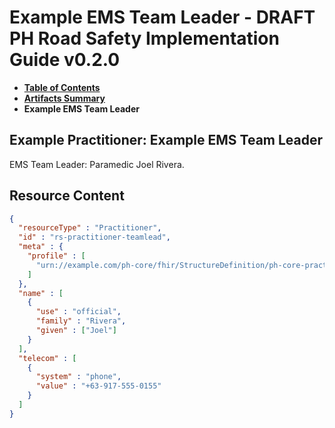 # Example EMS Team Leader - DRAFT PH Road Safety Implementation Guide v0.2.0

* [**Table of Contents**](toc.md)
* [**Artifacts Summary**](artifacts.md)
* **Example EMS Team Leader**

## Example Practitioner: Example EMS Team Leader

EMS Team Leader: Paramedic Joel Rivera.



## Resource Content

```json
{
  "resourceType" : "Practitioner",
  "id" : "rs-practitioner-teamlead",
  "meta" : {
    "profile" : [
      "urn://example.com/ph-core/fhir/StructureDefinition/ph-core-practitioner"
    ]
  },
  "name" : [
    {
      "use" : "official",
      "family" : "Rivera",
      "given" : ["Joel"]
    }
  ],
  "telecom" : [
    {
      "system" : "phone",
      "value" : "+63-917-555-0155"
    }
  ]
}

```
